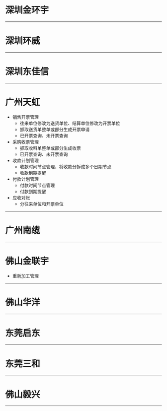 # 深圳金环宇

***

# 深圳环威

***

# 深圳东佳信

***

# 广州天虹
- 销售开票管理
    - 往来单位修改为送货单位、结算单位修改为开票单位
    - 抓取送货单整单或部分生成开票申请
    - 已开票查询、未开票查询
- 采购收票管理
    - 抓取收料单整单或部分生成收票
    - 已开票查询、未开票查询
- 收款计划管理
    - 收款时间节点管理，将收款分拆成多个日期节点
    - 收款到期提醒
- 付款计划管理
    - 付款时间节点管理
    - 付款到期提醒
- 应收对账
    - 分往来单位和开票单位
***

# 广州南缆

***

# 佛山金联宇
- 重新加工管理
***

# 佛山华洋

***

# 东莞启东

***

# 东莞三和

***

# 佛山毅兴

***